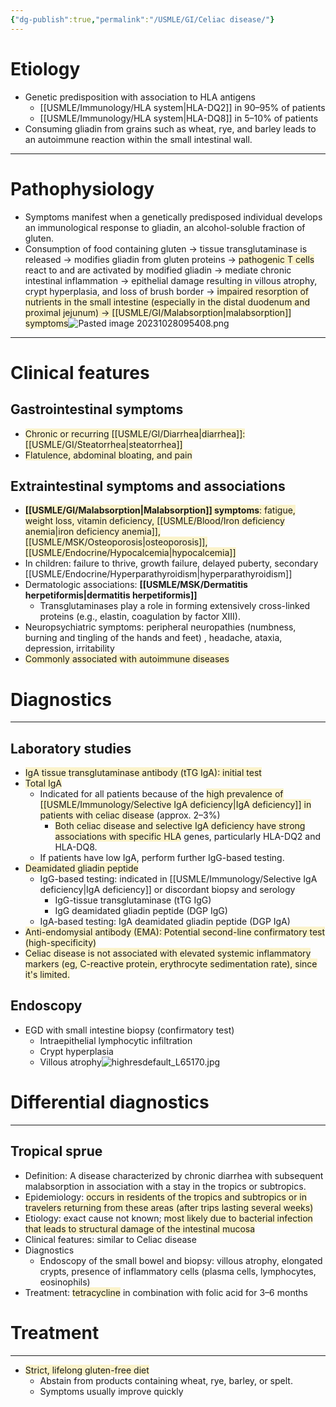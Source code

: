 ```yaml
---
{"dg-publish":true,"permalink":"/USMLE/GI/Celiac disease/"}
---
```


# Etiology
- Genetic predisposition with association to HLA antigens
	- [[USMLE/Immunology/HLA system\|HLA-DQ2]] in 90–95% of patients
	- [[USMLE/Immunology/HLA system\|HLA-DQ8]] in 5–10% of patients
- Consuming gliadin from grains such as wheat, rye, and barley leads to an autoimmune reaction within the small intestinal wall.

---
# Pathophysiology
- Symptoms manifest when a genetically predisposed individual develops an immunological response to gliadin, an alcohol-soluble fraction of gluten.
- Consumption of food containing gluten → tissue transglutaminase is released  → modifies gliadin from gluten proteins → <span style="background:rgba(240, 200, 0, 0.2)">pathogenic T cells</span> react to and are activated by modified gliadin → mediate chronic intestinal inflammation → epithelial damage resulting in villous atrophy, crypt hyperplasia, and loss of brush border → <span style="background:rgba(240, 200, 0, 0.2)">impaired resorption of nutrients in the small intestine (especially in the distal duodenum and proximal jejunum) → [[USMLE/GI/Malabsorption\|malabsorption]] symptoms</span>![Pasted image 20231028095408.png](/img/user/appendix/Pasted%20image%2020231028095408.png)

---
# Clinical features
## Gastrointestinal symptoms
- <span style="background:rgba(240, 200, 0, 0.2)">Chronic or recurring [[USMLE/GI/Diarrhea\|diarrhea]]: [[USMLE/GI/Steatorrhea\|steatorrhea]]</span>
- <span style="background:rgba(240, 200, 0, 0.2)">Flatulence, abdominal bloating, and pain</span>
## Extraintestinal symptoms and associations
- <span style="background:rgba(240, 200, 0, 0.2)">**[[USMLE/GI/Malabsorption\|Malabsorption]] symptoms**: fatigue, weight loss, vitamin deficiency, [[USMLE/Blood/Iron deficiency anemia\|iron deficiency anemia]], [[USMLE/MSK/Osteoporosis\|osteoporosis]], [[USMLE/Endocrine/Hypocalcemia\|hypocalcemia]]</span>
- In children: failure to thrive, growth failure, delayed puberty, secondary [[USMLE/Endocrine/Hyperparathyroidism\|hyperparathyroidism]]
- Dermatologic associations: **[[USMLE/MSK/Dermatitis herpetiformis\|dermatitis herpetiformis]]**
	- Transglutaminases play a role in forming extensively cross-linked proteins (e.g., elastin, coagulation by factor XIII).
- Neuropsychiatric symptoms: peripheral neuropathies (numbness, burning and tingling of the hands and feet) , headache, ataxia, depression, irritability
- <span style="background:rgba(240, 200, 0, 0.2)">Commonly associated with autoimmune diseases</span>


# Diagnostics
---
## Laboratory studies
- <span style="background:rgba(240, 200, 0, 0.2)">IgA tissue transglutaminase antibody (tTG IgA): initial test</span>
- <span style="background:rgba(240, 200, 0, 0.2)">Total IgA</span>
	- Indicated for all patients because of the <span style="background:rgba(240, 200, 0, 0.2)">high prevalence of [[USMLE/Immunology/Selective IgA deficiency\|IgA deficiency]] in patients with celiac disease</span> (approx. 2–3%)
		- <span style="background:rgba(240, 200, 0, 0.2)">Both celiac disease and selective IgA deficiency have strong associations with specific HLA</span> genes, particularly HLA-DQ2 and HLA-DQ8.
	- If patients have low IgA, perform further IgG-based testing.
- <span style="background:rgba(240, 200, 0, 0.2)">Deamidated gliadin peptide</span>
	- IgG-based testing: indicated in [[USMLE/Immunology/Selective IgA deficiency\|IgA deficiency]] or discordant biopsy and serology
		- IgG-tissue transglutaminase (tTG IgG)
		- IgG deamidated gliadin peptide (DGP IgG)
	- IgA-based testing: IgA deamidated gliadin peptide (DGP IgA)
- <span style="background:rgba(240, 200, 0, 0.2)">Anti-endomysial antibody (EMA): Potential second-line confirmatory test (high-specificity)</span>
- <span style="background:rgba(240, 200, 0, 0.2)">Celiac disease is not associated with elevated systemic inflammatory markers (eg, C-reactive protein, erythrocyte sedimentation rate), since it's limited.</span>
## Endoscopy
- EGD with small intestine biopsy (confirmatory test)
	- Intraepithelial lymphocytic infiltration
	- Crypt hyperplasia
	- Villous atrophy![highresdefault_L65170.jpg](/img/user/appendix/highresdefault_L65170.jpg)
# Differential diagnostics
---
## Tropical sprue
- Definition: A disease characterized by chronic diarrhea with subsequent malabsorption in association with a stay in the tropics or subtropics.
- Epidemiology: <span style="background:rgba(240, 200, 0, 0.2)">occurs in residents of the tropics and subtropics or in travelers returning from these areas (after trips lasting several weeks)</span>
- Etiology: exact cause not known; <span style="background:rgba(240, 200, 0, 0.2)">most likely due to bacterial infection that leads to structural damage of the intestinal mucosa </span>
- Clinical features: similar to Celiac disease
- Diagnostics
	- Endoscopy of the small bowel and biopsy: villous atrophy, elongated crypts, presence of inflammatory cells (plasma cells, lymphocytes, eosinophils)
- Treatment: <span style="background:rgba(240, 200, 0, 0.2)">tetracycline</span> in combination with folic acid for 3–6 months
# Treatment
---
- <span style="background:rgba(240, 200, 0, 0.2)">Strict, lifelong gluten-free diet </span>
	- Abstain from products containing wheat, rye, barley, or spelt.
	- Symptoms usually improve quickly

